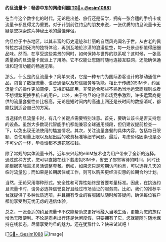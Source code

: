 **约旦流量卡：畅游中东的网络利器[[TG💪+ @esim1088](https://t.me/s/esim1088)]**

在当今这个数字化的时代，无论是出差、旅行还是留学，拥有一张合适的手机卡或流量卡都显得尤为重要。对于计划前往约旦的朋友来说，一张优质的约旦流量卡无疑是您探索这片神秘土地的最佳伴侣。

约旦位于中东地区，以其丰富的历史遗迹和壮丽的自然风光闻名于世。从古老的佩特拉古城到死海的独特体验，再到瓦地伦沙漠的浪漫星空，每一处景点都值得细细品味。然而，在享受这些美景的同时，如何保持与世界的联系呢？这时候，一张高质量的约旦流量卡就派上了用场。它不仅能让您随时随地连接互联网，还能确保通话和短信功能的畅通无阻。

那么，什么是约旦流量卡？简单来说，它是一种专门为国际游客设计的移动通信产品，包含了数据流量、语音通话以及短信服务等功能。相比于传统的SIM卡，约旦流量卡的操作更加简便，支持即插即用，非常适合那些不熟悉当地运营商规则或者不想频繁更换手机卡的用户。此外，由于约旦的电信市场竞争激烈，许多运营商提供的流量套餐性价比极高，无论是短时间内的高速上网还是长时间的数据消耗，都能找到适合自己的方案。

当选择约旦流量卡时，有几个关键点需要特别注意。首先，要确认该卡是否支持您的设备。虽然大多数现代智能手机都能兼容全球通用频段，但仍建议提前检查一下，以免出现无法使用的尴尬情况。其次，关注流量套餐的具体内容，包括每日限额、总使用量上限以及超出后的收费标准等细节问题。最后，考虑价格因素也是必不可少的一环，毕竟谁都不想花冤枉钱。

除了常规的实体流量卡外，近年来兴起的eSIM技术也为用户带来了全新的选择。通过这种方式，您可以直接在线下载虚拟SIM卡，省去了邮寄等待的时间，同时还能根据实际需求灵活调整套餐。例如，如果您只是短期访问约旦，可以选择几天的临时流量包；而如果是长期居住或工作，则可以购买更经济实惠的长期合约计划。

当然，无论采用哪种形式，安全性和可靠性始终是首要考量标准。因此，在挑选约旦流量卡时，请务必选择信誉良好且经过市场验证的服务商。比如，我们的推荐平台就提供了多种优质选项，并且拥有专业的客服团队随时解答疑问，确保每位客户都能享受到无忧无虑的通信体验。

总之，一张合适的约旦流量卡不仅能帮助您更好地融入当地生活，更能为您的旅程增添无限便利。不论是商务出行还是休闲度假，只要拥有了它，您就能随时随地保持在线状态，尽情享受约旦的魅力。还在犹豫什么？快来试试吧！

[[TG💪+ @esim1088](https://t.me/s/esim1088) ![Image](https://i.postimg.cc/4NQfJmqS/Snipaste-2025-05-13-00-14-12.png)]